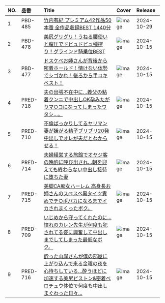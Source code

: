 |NO.|品番|Title|Cover|Release|
|:---|:---|:---|:---|:---|
1|PBD-485|[竹内有紀 プレミアム42作品50本番 全作品収録BEST 1440分](https://www.avmoive.top/index.php/archives/53193/)|![image](https://cdn.up-timely.com/image/8/content/76107/Xws67TlK7x0oMrP7kbjciivuoUUu4rW7OrP5VbZo.jpg)|2024-10-29
2|PBD-478|[美尻グリグリ！うねる腰使いと膣圧でドピュドピュ種搾り！グラインド騎乗位BEST](https://www.avmoive.top/index.php/archives/53201/)|![image](https://cdn.up-timely.com/image/8/content/75975/c5xdjQqiPGiTFxO0GkcrIPAEJPS5qcpeD0Z2byyw.jpg)|2024-10-15
3|PBD-477|[ドスケベお姉さんが背後から密着ホールド！情けない体勢でシゴかれ！後ろから手コキベスト！](https://www.avmoive.top/index.php/archives/53200/)|![image](https://cdn.up-timely.com/image/8/content/75971/XqGnCAgR1bGbqOnCAm719v0JNBumpRWhB8jl9AKX.jpg)|2024-10-15
4|PRED-718|[夫の出張不在中に…義父の粘着クンニで中出しOK孕みたがりマ○コになってしまったワタシ…。](https://www.avmoive.top/index.php/archives/53199/)|![image](https://cdn.up-timely.com/image/8/content/75974/OHLFM9W8LYwFqRV6JnjJKEmeyYMK2ROYrq2a8yq1.jpg)|2024-10-15
5|PRED-710|[不倫ばっかりしてるヤリマン妻が嫌がる精子ブリブリ20発中出しでオレが夫だとわからせる！](https://www.avmoive.top/index.php/archives/53198/)|![image](https://cdn.up-timely.com/image/8/content/75976/AsmKlWwfRn2UmGHmWqRG1ksntZXjSwIE24DZUNUw.jpg)|2024-10-15
6|PRED-714|[夫婦経営する旅館でオヤジ客の晩酌に呼び出され…朝を迎えても終わらない中出し接待に堕ちた妻](https://www.avmoive.top/index.php/archives/53197/)|![image](https://cdn.up-timely.com/image/8/content/75970/JNADvrfI0DIegYgXIi0Lz4eCtB9ICPU9uNSyNGNp.jpg)|2024-10-15
7|PRED-715|[美脚CA痴女ハーレム 高身長お姉さんのスベスベ黒タイツ責めでチ○ポバカになるまでイカされまくったボク。](https://www.avmoive.top/index.php/archives/53196/)|![image](https://cdn.up-timely.com/image/8/content/75973/HpJXth0mVgx1dpsGsghSW1Oa2jHe45qJXz7PHLWS.jpg)|2024-10-15
8|PRED-709|[いじめから守ってくれたのに…憧れのカレン先生が何度も犯されてる姿に興奮して中出しまでしてしまった最低なボク。](https://www.avmoive.top/index.php/archives/53195/)|![image](https://cdn.up-timely.com/image/8/content/75972/tovklgGBwiDJ44n8OMYLpJOh0SgVCu24iRpDq5Oc.jpg)|2024-10-15
9|PRED-716|[酔った山岸さんが僕の部屋に上がり込んで来る金曜の夜を心待ちしている…酔うほどに加速する美尻ピストン&密着ベロチュウ体位で何度も中出しまぐわった日々…](https://www.avmoive.top/index.php/archives/53194/)|![image](https://cdn.up-timely.com/image/8/content/75969/inizNPDOfenywAooEAr16JfzszE2p5tDKjoEMctw.jpg)|2024-10-15